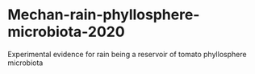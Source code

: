 # Mechan-rain-phyllosphere-microbiota-2020
Experimental evidence for rain being a reservoir of tomato phyllosphere microbiota
